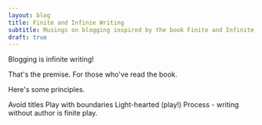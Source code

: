 ```yaml
---
layout: blog
title: Finite and Infinie Writing
subtitle: Musings on blogging inspired by the book Finite and Infinite Games
draft: true
---
```


Blogging is infinite writing!

That's the premise. For those who've read the book.


Here's some principles.

Avoid titles
Play with boundaries
Light-hearted (play!)
Process - writing without author is finite play.